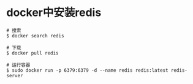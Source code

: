 # docker中安装redis

```
# 搜索
$ docker search redis

# 下载
$ docker pull redis

# 运行容器
$ sudo docker run -p 6379:6379 -d --name redis redis:latest redis-server
```